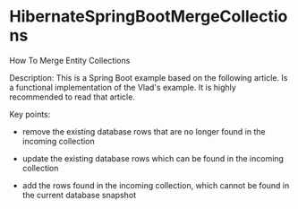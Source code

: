 # HibernateSpringBootMergeCollections

How To Merge Entity Collections

Description: This is a Spring Boot example based on the following article. Is a functional implementation of the Vlad's example. It is highly recommended to read that article.

Key points:

- remove the existing database rows that are no longer found in the incoming collection

- update the existing database rows which can be found in the incoming collection

- add the rows found in the incoming collection, which cannot be found in the current database snapshot
